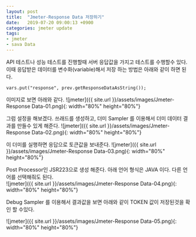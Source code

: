 ```yaml
---
layout: post
title:  "Jmeter-Response Data 저장하기"
date:   2019-07-20 09:00:13 +0900
categories: jmeter update
tags:
- jmeter
- sava Data
---
```

API 테스트나 성능 테스트를 진행할때 서버 응답값을 가지고 테스트를 수행할수 있다.
이때 응답받은 데이터를 변수화(variable)해서 저장 하는 방법은 아래와 같이 하면 된다.

```
vars.put("response", prev.getResponseDataAsString());
```
이미지로 보면 아래와 같다.
![jmeter]({{ site.url }}/assets/images/Jmeter-Response Data-01.png){: width="80%" height="80%"}

그럼 설정을 해보겠다.
쓰래드를 생성하고, 더미 Sampler 를 이용해서 더미 데이터 결과를 만들수 있게 해준다.
![jmeter]({{ site.url }}/assets/images/Jmeter-Response Data-02.png){: width="80%" height="80%"}

이 더미를 실행하면 응답으로 토큰값을 보내준다.
![jmeter]({{ site.url }}/assets/images/Jmeter-Response Data-03.png){: width="80%" height="80%"}

Post Processor인 JSR223으로 생성 해준다. 아래 언어 형식은 JAVA 이다. 다른 언어를 선택해줘도 된다.  
![jmeter]({{ site.url }}/assets/images/Jmeter-Response Data-04.png){: width="80%" height="80%"}

Debug Sampler 를 이용해서 결과값을 보면 아래와 같이 TOKEN 값이 저장된것을 확인 할 수있다.

![jmeter]({{ site.url }}/assets/images/Jmeter-Response Data-05.png){: width="80%" height="80%"}
